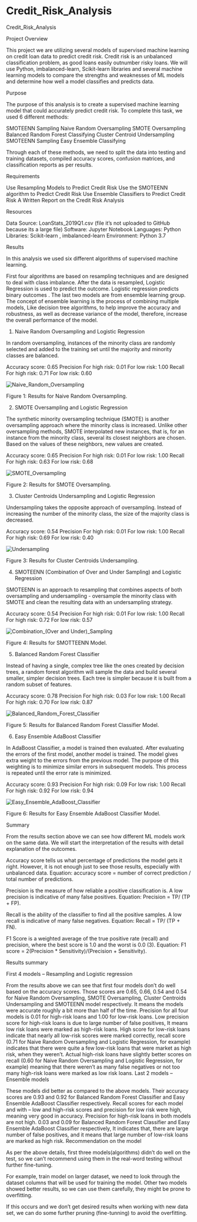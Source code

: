 # Credit_Risk_Analysis
Credit_Risk_Analysis

Project Overview

This project we are utilizing several models of supervised machine learning on credit loan data to predict credit risk. Credit risk is an unbalanced classification problem, as good loans easily outnumber risky loans. We will use Python, imbalanced-learn, Scikit-learn libraries and several machine learning models to compare the strengths and weaknesses of ML models and determine how well a model classifies and predicts data.

Purpose

The purpose of this analysis is to create a supervised machine learning model that could accurately predict credit risk. To complete this task, we used 6 different methods:

SMOTEENN Sampling
Naive Random Oversampling
SMOTE Oversampling
Balanced Random Forest Classifying
Cluster Centroid Undersampling
SMOTEENN Sampling
Easy Ensemble Classifying

Through each of these methods, we need to split the data into testing and training datasets, compiled accuracy scores, confusion matrices, and classification reports as per results.

Requirements

Use Resampling Models to Predict Credit Risk
Use the SMOTEENN algorithm to Predict Credit Risk
Use Ensemble Classifiers to Predict Credit Risk
A Written Report on the Credit Risk Analysis

Resources

Data Source: LoanStats_2019Q1.csv (file it’s not uploaded to GitHub because its a large file)
Software: Jupyter Notebook
Languages: Python
Libraries: Scikit-learn , imbalanced-learn
Environment: Python 3.7

Results

In this analysis we used six different algorithms of supervised machine learning.

First four algorithms are based on resampling techniques and are designed to deal with class imbalance.
After the data is resampled, Logistic Regression is used to predict the outcome.
Logistic regression predicts binary outcomes .
The last two models are from ensemble learning group.
The concept of ensemble learning is the process of combining multiple models,
Like decision tree algorithms, to help improve the accuracy and robustness, as well as decrease variance of the model,
therefore, increase the overall performance of the model.
1. Naive Random Oversampling and Logistic Regression

In random oversampling, instances of the minority class are randomly selected and added to the training set until the majority and minority classes are balanced.

Accuracy score: 0.65
Precision
For high risk: 0.01
For low risk: 1.00
Recall
For high risk: 0.71
For low risk: 0.60

![Naive_Random_Oversampling](https://user-images.githubusercontent.com/91812090/160291355-2cc56a71-d4aa-443f-b2f6-114ae08940cc.png)

Figure 1: Results for Naive Random Oversampling.

2. SMOTE Oversampling and Logistic Regression

The synthetic minority oversampling technique (SMOTE) is another oversampling approach where the minority class is increased. Unlike other oversampling methods, SMOTE interpolated new instances, that is, for an instance from the minority class, several its closest neighbors are chosen. Based on the values of these neighbors, new values are created.

Accuracy score: 0.65
Precision
For high risk: 0.01
For low risk: 1.00
Recall
For high risk: 0.63
For low risk: 0.68

![SMOTE_Oversampling](https://user-images.githubusercontent.com/91812090/160291360-694b09cf-5638-40f2-91bd-a81b131613ac.png)


Figure 2: Results for SMOTE Oversampling.

3. Cluster Centroids Undersampling and Logistic Regression

Undersampling takes the opposite approach of oversampling. Instead of increasing the number of the minority class, the size of the majority class is decreased.

Accuracy score: 0.54
Precision
For high risk: 0.01
For low risk: 1.00
Recall
For high risk: 0.69
For low risk: 0.40

![Undersampling](https://user-images.githubusercontent.com/91812090/160291396-a30fe84a-ca10-4cd2-b1b8-6179d1f5350c.png)


Figure 3: Results for Cluster Centroids Undersampling.

4. SMOTEENN (Combination of Over and Under Sampling) and Logistic Regression

SMOTEENN is an approach to resampling that combines aspects of both oversampling and undersampling - oversample the minority class with SMOTE and clean the resulting data with an undersampling strategy.

Accuracy score: 0.54
Precision
For high risk: 0.01
For low risk: 1.00
Recall
For high risk: 0.72
For low risk: 0.57

![Combination_(Over and Under)_Sampling](https://user-images.githubusercontent.com/91812090/160291423-7fbb1fb0-8011-4e06-9b0d-3bbcbcb54014.png)


Figure 4: Results for SMOTTEENN Model.

5. Balanced Random Forest Classifier

Instead of having a single, complex tree like the ones created by decision trees, a random forest algorithm will sample the data and build several smaller, simpler decision trees. Each tree is simpler because it is built from a random subset of features.

Accuracy score: 0.78
Precision
For high risk: 0.03
For low risk: 1.00
Recall
For high risk: 0.70
For low risk: 0.87

![Balanced_Random_Forest_Classifier](https://user-images.githubusercontent.com/91812090/160291434-4bffaa47-daeb-4f5f-afbf-9a36707c3d42.png)


Figure 5: Results for Balanced Random Forest Classifier Model.

6. Easy Ensemble AdaBoost Classifier

In AdaBoost Classifier, a model is trained then evaluated. After evaluating the errors of the first model, another model is trained. The model gives extra weight to the errors from the previous model. The purpose of this weighting is to minimize similar errors in subsequent models. This process is repeated until the error rate is minimized.

Accuracy score: 0.93
Precision
For high risk: 0.09
For low risk: 1.00
Recall
For high risk: 0.92
For low risk: 0.94

![Easy_Ensemble_AdaBoost_Classifier](https://user-images.githubusercontent.com/91812090/160291441-14e52c1b-848a-4f25-915d-189189605700.png)

Figure 6: Results for Easy Ensemble AdaBoost Classifier Model.

Summary

From the results section above we can see how different ML models work on the same data. We will start the interpretation of the results with detail explanation of the outcomes.

Accuracy score tells us what percentage of predictions the model gets it right. However, it is not enough just to see those results, especially with unbalanced data. Equation: accuracy score = number of correct prediction / total number of predictions.

Precision is the measure of how reliable a positive classification is. A low precision is indicative of many false positives. Equation: Precision = TP/ (TP + FP).

Recall is the ability of the classifier to find all the positive samples. A low recall is indicative of many false negatives. Equation: Recall = TP/ (TP + FN).

F1 Score is a weighted average of the true positive rate (recall) and precision, where the best score is 1.0 and the worst is 0.0 (3). Equation: F1 score = 2(Precision * Sensitivity)/(Precision + Sensitivity).

Results summary

First 4 models – Resampling and Logistic regression

From the results above we can see that first four models don’t do well based on the accuracy scores.
Those scores are 0.65, 0.66, 0.54 and 0.54 for Naive Random Oversampling, SMOTE Oversampling, Cluster Centroids Undersampling and SMOTEENN model respectively.
It means the models were accurate roughly a bit more than half of the time.
Precision for all four models is 0.01 for high-risk loans and 1.00 for low-risk loans.
Low precision score for high-risk loans is due to large number of false positives,
It means low risk loans were marked as high-risk loans.
High score for low-risk loans indicate that nearly all low-risk scores were marked correctly,
recall score (0.71 for Naive Random Oversampling and Logistic Regression, for example) indicates that there were quite a few low-risk loans that were market as high risk, when they weren’t.
Actual high-risk loans have slightly better scores on recall (0.60 for Naive Random Oversampling and Logistic Regression, for example) meaning that there weren’t as many false negatives or not too many high-risk loans were marked as low risk loans.
Last 2 models – Ensemble models

These models did better as compared to the above models.
Their accuracy scores are 0.93 and 0.92 for Balanced Random Forest Classifier and Easy Ensemble AdaBoost Classifier respectively.
Recall scores for each model and with – low and high-risk scores and precision for low risk were high, meaning very good in accuracy.
Precision for high-risk loans in both models are not high.
0.03 and 0.09 for Balanced Random Forest Classifier and Easy Ensemble AdaBoost Classifier respectively,
It indicates that, there are large number of false positives, and it means that large number of low-risk loans are marked as high risk.
Recommendation on the model

As per the above details, first three models(algorithms) didn’t do well on the test, so we can’t recommend using them in the real-word testing without further fine-tuning.

For example, train model on larger dataset, we need to look through the dataset columns that will be used for training the model.
Other two models showed better results, so we can use them carefully, they might be prone to overfitting.

If this occurs and we don’t get desired results when working with new data set, we can do some further pruning (fine-tunning) to avoid the overfitting.
